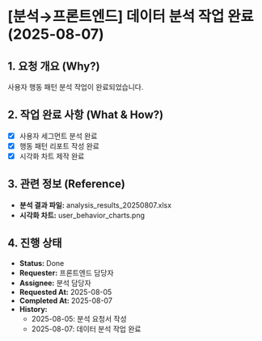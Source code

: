 # [분석→프론트엔드] 데이터 분석 작업 완료 (2025-08-07)

## 1. 요청 개요 (Why?)

사용자 행동 패턴 분석 작업이 완료되었습니다.

## 2. 작업 완료 사항 (What & How?)

- [x] 사용자 세그먼트 분석 완료
- [x] 행동 패턴 리포트 작성 완료
- [x] 시각화 차트 제작 완료

## 3. 관련 정보 (Reference)

- **분석 결과 파일:** analysis_results_20250807.xlsx
- **시각화 차트:** user_behavior_charts.png

## 4. 진행 상태

- **Status:** Done
- **Requester:** 프론트엔드 담당자
- **Assignee:** 분석 담당자
- **Requested At:** 2025-08-05
- **Completed At:** 2025-08-07
- **History:**
  - 2025-08-05: 분석 요청서 작성
  - 2025-08-07: 데이터 분석 작업 완료
